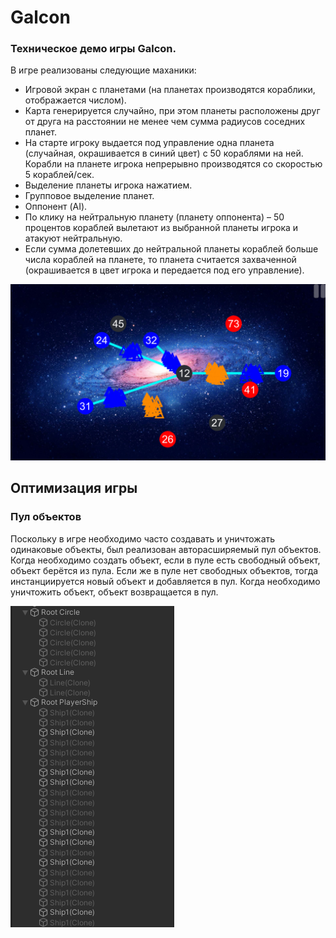# Galcon
 

### Техническое демо игры Galcon.

В игре реализованы следующие маханики:
* Игровой экран с планетами (на планетах производятся кораблики, отображается числом).
* Карта генерируется случайно, при этом планеты расположены друг от друга на расстоянии не менее чем сумма радиусов соседних планет.
* На старте игроку выдается под управление одна планета (случайная, окрашивается в синий цвет) с 50 кораблями на ней. Корабли на планете игрока непрерывно производятся со скоростью 5 кораблей/сек.
* Выделение планеты игрока нажатием.
* Групповое выделение планет.
* Оппонент (AI).
* По клику на нейтральную планету (планету оппонента) – 50 процентов кораблей вылетают из выбранной планеты игрока и атакуют нейтральную.
* Если сумма долетевших до нейтральной планеты кораблей больше числа кораблей на планете, то планета считается захваченной (окрашивается в цвет игрока и передается под его управление).

![Galcon](/Images/Galcon.png)


## Оптимизация игры

### Пул объектов

Поскольку в игре необходимо часто создавать и уничтожать одинаковые объекты, был реализован авторасширяемый пул объектов. Когда необходимо создать объект, если в пуле есть свободный объект, объект берётся из пула. Если же в пуле нет свободных объектов, тогда инстанциируется новый объект и добавляется в пул. Когда необходимо уничтожить объект, объект возвращается в пул.

![ObjectPool](/Images/ObjectPool.png)